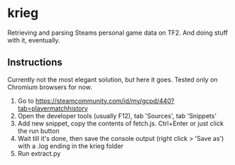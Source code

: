 krieg
=====

Retrieving and parsing Steams personal game data on TF2. And doing stuff with it, eventually.

Instructions
--
Currently not the most elegant solution, but here it goes. Tested only on Chromium browsers for now.
1. Go to https://steamcommunity.com/id/my/gcpd/440?tab=playermatchhistory
2. Open the developer tools (usually F12), tab 'Sources', tab 'Snippets'
3. Add new snippet, copy the contents of fetch.js. Ctrl+Enter or just click the run button
4. Wait till it's done, then save the console output (right click > 'Save as') with a .log ending in the krieg folder
5. Run extract.py